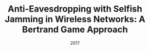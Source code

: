 ---
title: "Anti-Eavesdropping with Selfish Jamming in Wireless Networks: A Bertrand Game Approach"
authors:
- Kun Wang
- Li Yuan
- Toshiaki Miyazaki 
- Song Guo
- Yanfei Sun


date: "2017"
doi: ""

# Publication type.
# 1 = Conference paper; 2 = Journal article;
# 3 = Preprint Paper; 4 = Report; 5 = Book; 6 = Book section;
# 7 = Thesis; 8 = Patent
publication_types: ["2"]

# Publication name and optional abbreviated publication name.
publication: "*IEEE Transactions on Vehicular Technology*"
publication_short: "TVT"

url_pdf: https://ieeexplore.ieee.org/document/7782794
# url_code: ''
# url_dataset: ''
# url_poster: ''
# url_project: ''
# url_slides: ''
# url_video: ''

---
